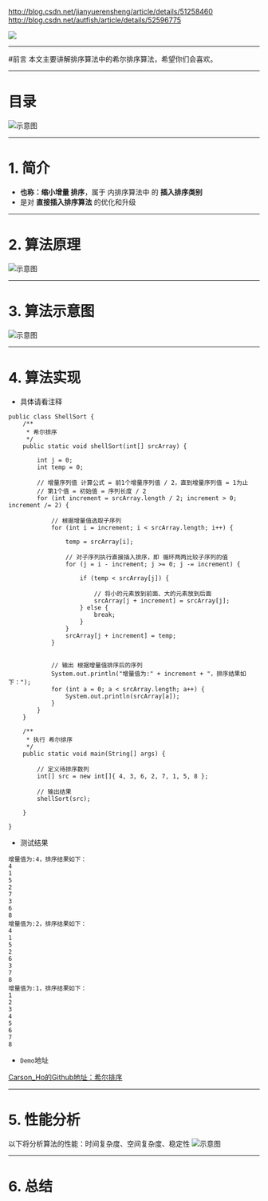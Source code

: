 http://blog.csdn.net/jianyuerensheng/article/details/51258460
http://blog.csdn.net/autfish/article/details/52596775

![](http://upload-images.jianshu.io/upload_images/944365-207a738cb165a2da.png?imageMogr2/auto-orient/strip%7CimageView2/2/w/1240)

***
#前言
本文主要讲解排序算法中的希尔排序算法，希望你们会喜欢。

***
# 目录
![示意图](http://upload-images.jianshu.io/upload_images/944365-5a6e20b0f3dd56cb.png?imageMogr2/auto-orient/strip%7CimageView2/2/w/1240)


***

# 1. 简介
- **也称：缩小增量 排序**，属于 内排序算法中 的 **插入排序类别**
- 是对 **直接插入排序算法** 的优化和升级

***

# 2. 算法原理
![示意图](http://upload-images.jianshu.io/upload_images/944365-d8071c09c6318376.png?imageMogr2/auto-orient/strip%7CimageView2/2/w/1240)

***

# 3. 算法示意图

![示意图](http://upload-images.jianshu.io/upload_images/944365-a0a1c9b93557b3b4.png?imageMogr2/auto-orient/strip%7CimageView2/2/w/1240)


***
# 4. 算法实现

- 具体请看注释

```
public class ShellSort {
    /**
     * 希尔排序
     */
    public static void shellSort(int[] srcArray) {

        int j = 0;
        int temp = 0;

        // 增量序列值 计算公式 = 前1个增量序列值 / 2，直到增量序列值 = 1为止
        // 第1个值 = 初始值 = 序列长度 / 2
        for (int increment = srcArray.length / 2; increment > 0; increment /= 2) {

            // 根据增量值选取子序列
            for (int i = increment; i < srcArray.length; i++) {

                temp = srcArray[i];

                // 对子序列执行直接插入排序，即 循环两两比较子序列的值
                for (j = i - increment; j >= 0; j -= increment) {

                    if (temp < srcArray[j]) {

                        // 将小的元素放到前面、大的元素放到后面
                        srcArray[j + increment] = srcArray[j];
                    } else {
                        break;
                    }
                }
                srcArray[j + increment] = temp;
            }


            // 输出 根据增量值排序后的序列
            System.out.println("增量值为:" + increment + "，排序结果如下：");
            for (int a = 0; a < srcArray.length; a++) {
                System.out.println(srcArray[a]);
            }
        }
    }

    /**
     * 执行 希尔排序
     */
    public static void main(String[] args) {

        // 定义待排序数列
        int[] src = new int[]{ 4, 3, 6, 2, 7, 1, 5, 8 };

        // 输出结果
        shellSort(src);

    }

}
```

- 测试结果

```
增量值为:4，排序结果如下：
4
1
5
2
7
3
6
8
增量值为:2，排序结果如下：
4
1
5
2
6
3
7
8
增量值为:1，排序结果如下：
1
2
3
4
5
6
7
8
```

- `Demo`地址

[Carson_Ho的Github地址：希尔排序](https://github.com/Carson-Ho/AlgorithmLearning)

***
# 5. 性能分析
以下将分析算法的性能：时间复杂度、空间复杂度、稳定性
![示意图](http://upload-images.jianshu.io/upload_images/944365-af421d7dd6af730b.png?imageMogr2/auto-orient/strip%7CimageView2/2/w/1240)

***
# 6. 总结